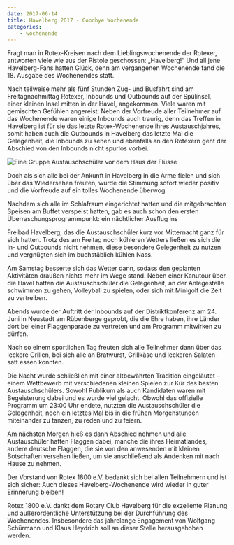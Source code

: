 ```yaml
---
date: 2017-06-14
title: Havelberg 2017 - Goodbye Wochenende
categories:
    - wochenende
---
```

Fragt man in Rotex-Kreisen nach dem Lieblingswochenende der Rotexer, antworten viele wie aus der Pistole geschossen:
„Havelberg!“ Und all jene Havelberg-Fans hatten Glück, denn am vergangenen Wochenende fand die 18. Ausgabe des
Wochenendes statt.

Nach teilweise mehr als fünf Stunden Zug- und Busfahrt sind am Freitagnachmittag Rotexer, Inbounds und Outbounds auf der
Spülinsel, einer kleinen Insel mitten in der Havel, angekommen. Viele waren mit gemischten Gefühlen angereist: Neben der
Vorfreude aller Teilnehmer auf das Wochenende waren einige Inbounds auch traurig, denn das Treffen in Havelberg ist für
sie das letzte Rotex-Wochenende ihres Austauschjahres, somit haben auch die Outbounds in Havelberg das letzte Mal die
Gelegenheit, die Inbounds zu sehen und ebenfalls an den Rotexern geht der Abschied von den Inbounds nicht spurlos
vorbei.

![Eine Gruppe Austauschschüler vor dem Haus der Flüsse](/img/2017-havelberg.jpg)

Doch als sich alle bei der Ankunft in Havelberg in die Arme fielen und sich über das Wiedersehen freuten, wurde die
Stimmung sofort wieder positiv und die Vorfreude auf ein tolles Wochenende überwog.

Nachdem sich alle im Schlafraum eingerichtet hatten und die mitgebrachten Speisen am Buffet verspeist hatten, gab es
auch schon den ersten Überraschungsprogrammpunkt: ein nächtlicher Ausflug ins

Freibad Havelberg, das die Austauschschüler kurz vor Mitternacht ganz für sich hatten. Trotz des am Freitag noch
kühleren Wetters ließen es sich die In- und Outbounds nicht nehmen, diese besondere Gelegenheit zu nutzen und vergnügten
sich im buchstäblich kühlen Nass.

Am Samstag besserte sich das Wetter dann, sodass den geplanten Aktivitäten draußen nichts mehr im Wege stand. Neben
einer Kanutour über die Havel hatten die Austauschschüler die Gelegenheit, an der Anlegestelle schwimmen zu gehen,
Volleyball zu spielen, oder sich mit Minigolf die Zeit zu vertreiben.

Abends wurde der Auftritt der Inbounds auf der Distriktkonferenz am 24. Juni in Neustadt am Rübenberge geprobt, die die
Ehre haben, ihre Länder dort bei einer Flaggenparade zu vertreten und am Programm mitwirken zu dürfen.

Nach so einem sportlichen Tag freuten sich alle Teilnehmer dann über das leckere Grillen, bei sich alle an Bratwurst,
Grillkäse und leckeren Salaten satt essen konnten.

Die Nacht wurde schließlich mit einer altbewährten Tradition eingeläutet – einem Wettbewerb mit verschiedenen kleinen
Spielen zur Kür des besten Austauschschülers. Sowohl Publikum als auch Kandidaten waren mit Begeisterung dabei und es
wurde viel gelacht. Obwohl das offizielle Programm um 23:00 Uhr endete, nutzten die Austauschschüler die Gelegenheit,
noch ein letztes Mal bis in die frühen Morgenstunden miteinander zu tanzen, zu reden und zu feiern.

Am nächsten Morgen hieß es dann Abschied nehmen und alle Austauschüler hatten Flaggen dabei, manche die ihres
Heimatlandes, andere deutsche Flaggen, die sie von den anwesenden mit kleinen Botschaften versehen ließen, um sie
anschließend als Andenken mit nach Hause zu nehmen.

Der Vorstand von Rotex 1800 e.V. bedankt sich bei allen Teilnehmern und ist sich sicher: Auch dieses
Havelberg-Wochenende wird wieder in guter Erinnerung bleiben!

Rotex 1800 e.V. dankt dem Rotary Club Havelberg für die exzellente Planung und außerordentliche Unterstützung bei der
Durchführung des Wochenendes. Insbesondere das jahrelange Engagement von Wolfgang Schürmann und Klaus Heydrich soll an
dieser Stelle herausgehoben werden.